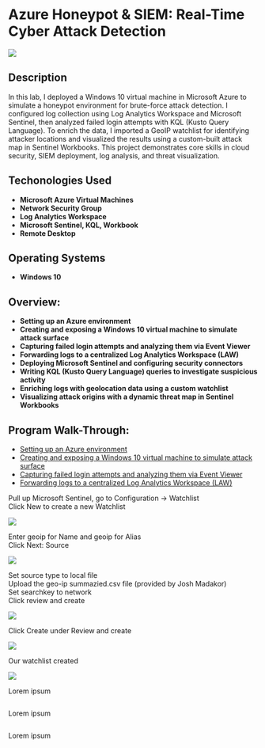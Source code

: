 <h1>Azure Honeypot & SIEM: Real-Time Cyber Attack Detection</h1>

![](https://github.com/rbrianshutt/azure_honeypot_live_cyber_attack/blob/main/SOC%20Lab/5.4%20Windows%20VM%20Attack%20Map%20after%2024hrs..png)

<h2>Description</h2>
In this lab, I deployed a Windows 10 virtual machine in Microsoft Azure to simulate a honeypot environment for brute-force attack detection. I configured log collection using Log Analytics Workspace and Microsoft Sentinel, then analyzed failed login attempts with KQL (Kusto Query Language). To enrich the data, I imported a GeoIP watchlist for identifying attacker locations and visualized the results using a custom-built attack map in Sentinel Workbooks. This project demonstrates core skills in cloud security, SIEM deployment, log analysis, and threat visualization.
<br />

<h2>Techonologies Used</h2>

- <b>Microsoft Azure Virtual Machines</b>
- <b>Network Security Group</b>
- <b>Log Analytics Workspace</b>
- <b>Microsoft Sentinel, KQL, Workbook</b>
- <b>Remote Desktop</b>

<h2>Operating Systems</h2>

- <b>Windows 10</b>

<h2>Overview:</h2>

- <b>Setting up an Azure environment</b> 
- <b>Creating and exposing a Windows 10 virtual machine to simulate attack surface</b>
- <b>Capturing failed login attempts and analyzing them via Event Viewer</b>
- <b>Forwarding logs to a centralized Log Analytics Workspace (LAW)</b>
- <b>Deploying Microsoft Sentinel and configuring security connectors</b>
- <b>Writing KQL (Kusto Query Language) queries to investigate suspicious activity</b>
- <b>Enriching logs with geolocation data using a custom watchlist</b>
- <b>Visualizing attack origins with a dynamic threat map in Sentinel Workbooks</b>

<h2>Program Walk-Through:</h2>

- [Setting up an Azure environment](https://github.com/rbrianshutt/setting_up_azure_environment/blob/main/README.md)
- [Creating and exposing a Windows 10 virtual machine to simulate attack surface](https://github.com/rbrianshutt/attack_surface/blob/main/README.md)
- [Capturing failed login attempts and analyzing them via Event Viewer](https://github.com/rbrianshutt/event_viewer/blob/main/README.md)
- [Forwarding logs to a centralized Log Analytics Workspace (LAW)](https://github.com/rbrianshutt/law/blob/main/README.md)

Pull up Microsoft Sentinel, go to Configuration -> Watchlist  <br/>
Click New to create a new Watchlist <br/>

![](https://github.com/rbrianshutt/azure_honeypot_live_cyber_attack/blob/main/SOC%20Lab/4.1%20sentinel%2C%20configuration-%20watchlist%2C%20create%20new.png)
<br />

Enter geoip for Name and geoip for Alias<br/>
Click Next: Source <br/>

![](https://github.com/rbrianshutt/azure_honeypot_live_cyber_attack/blob/main/SOC%20Lab/4.2%20name%20geoip%2C%20alias%20geoip.png)
<br />

Set source type to local file<br/>
Upload the geo-ip summazied.csv file (provided by Josh Madakor) <br/>
Set searchkey to network<br/>
Click review and create  <br/>

![](https://github.com/rbrianshutt/azure_honeypot_live_cyber_attack/blob/main/SOC%20Lab/4.3%20source%20type-local%20file%2C%20upload%20file%2C%20searchkey-network%2C%20review%20and%20create.png)
<br />

Click Create under Review and create  <br/>

![](https://github.com/rbrianshutt/azure_honeypot_live_cyber_attack/blob/main/SOC%20Lab/4.4%20create%20watchlist.png)
<br />

Our watchlist created <br/>

![](https://github.com/rbrianshutt/azure_honeypot_live_cyber_attack/blob/main/SOC%20Lab/4.5%20watchlist%20created%20.png)
<br />

Lorem ipsum  <br/>

![]()
<br />

Lorem ipsum  <br/>

![]()
<br />

Lorem ipsum  <br/>

![]()
<br />

















